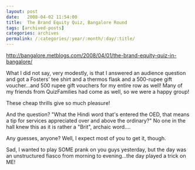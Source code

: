 ```yaml
---
layout: post
date:	2008-04-02 11:54:00
title:  The Brand Equity Quiz, Bangalore Round
tags: [archived-posts]
categories: archives
permalink: /:categories/:year/:month/:day/:title/
---
```

http://bangalore.metblogs.com/2008/04/01/the-brand-equity-quiz-in-bangalore/


What I did not say, very modestly, is that I answered an audience question and got a Fosters' tee shirt and a thermos flask and a 500-rupee gift voucher...and 500 rupee gift vouchers for my entire row as well! Many of my friends from QuizFamilies had come as well, so we were a happy group!



These cheap thrills give so much pleasure!

And the question? "What the Hindi word that's entered the OED, that means a tip for services appreciated over and above the ordinary?" No one in the hall knew this as it is rather a "Brit", archaic word....

Any guesses, anyone? Well, I expect most of you to get it, though.

Sad, I wanted to play SOME prank on you guys yesterday, but the day was an unstructured fiasco from morning to evening...the day played a trick on ME!
